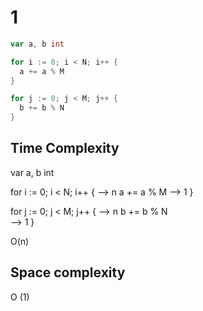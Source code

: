 # 1

```go
var a, b int

for i := 0; i < N; i++ {
  a += a % M
}

for j := 0; j < M; j++ {
  b += b % N
}
```

## Time Complexity

var a, b int

for i := 0; i < N; i++ { 
--> n
  a += a % M
--> 1
}

for j := 0; j < M; j++ { 
--> n 
  b += b % N             
--> 1
}

O(n)

## Space complexity

O (1)
